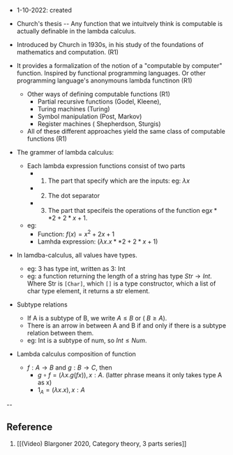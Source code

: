 - 1-10-2022: created


- Church's thesis -- Any function that we intuitvely think is computable is actually definable in the lambda calculus. 


- Introduced by Church in 1930s, in his study of the foundations of mathematics and computation.  (R1)

- It provides a formalization of the notion of a "computable by computer" function. Inspired by functional programming languages. Or other programming language's anonymouns lambda functinon  (R1)
	- Other ways of defining computable functions (R1)
		- Partial recursive functions (Godel, Kleene), 
		- Turing machines (Turing)
		- Symbol manipulation (Post, Markov)
		- Register machines ( Shepherdson, Sturgis)
	- All of these different approaches yield the same class of computable functions  (R1)

- The grammer of lambda calculus:
	- Each lambda expression functions consist of two parts 
		- 1. The part that specify which are the inputs: eg: $\lambda x$ 
		- 2. The dot separator 
		- 3. The part that specifeis the operations of the function eg$x**2+2*x+1$.
	- eg: 
		- Function: $f(x) = x^2 + 2x +1$ 
		- Lamhda expression:  $(\lambda x.x  **2 + 2*x+1)$ 



- In lamdba-calculus, all values have types. 
	- eg: 3 has type int, written as 3: Int
	- eg: a function returning the length of a string has type $Str \rightarrow Int$. Where Str is `[Char]`, which `[]` is a type constructor, which a list of char type element, it returns a str element.

- Subtype relations
  - If A is a subtype of B, we write  $A \leq B$ or ( $B \geq A$).
  - There is an arrow in between A and B if and only if there is a subtype relation between them. 
  - eg: Int is a subtype of num, so $Int \leq Num$.

- Lambda calculus composition of function
  - $f: A \rightarrow B$ and $g: B \rightarrow C$, then 
	  - $g \circ f = (\lambda x. g(fx)), x:A$. (latter phrase means it only takes type A as x)
	  - $1_A = (\lambda x.x),  x: A$


--
## Reference

1. [[(Video) Blargoner 2020, Category theory, 3 parts series]]
